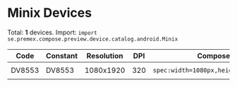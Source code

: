 # Minix Devices

Total: **1** devices. Import: `import se.premex.compose.preview.device.catalog.android.Minix`

| Code | Constant | Resolution | DPI | Compose Spec | Preview Usage |
|------|----------|------------|-----|-------------|---------------|
| DV8553 | DV8553 | 1080x1920 | 320 | `spec:width=1080px,height=1920px,dpi=320` | `@Preview(device = Minix.DV8553)` |

<!-- Generated automatically. Do not edit manually. -->
